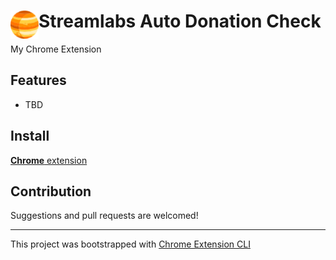 # <img src="public/icons/icon_48.png" width="45" align="left"> Streamlabs Auto Donation Check

My Chrome Extension

## Features

- TBD

## Install

[**Chrome** extension]() <!-- TODO: Add chrome extension link inside parenthesis -->

## Contribution

Suggestions and pull requests are welcomed!

---

This project was bootstrapped with [Chrome Extension CLI](https://github.com/dutiyesh/chrome-extension-cli)

